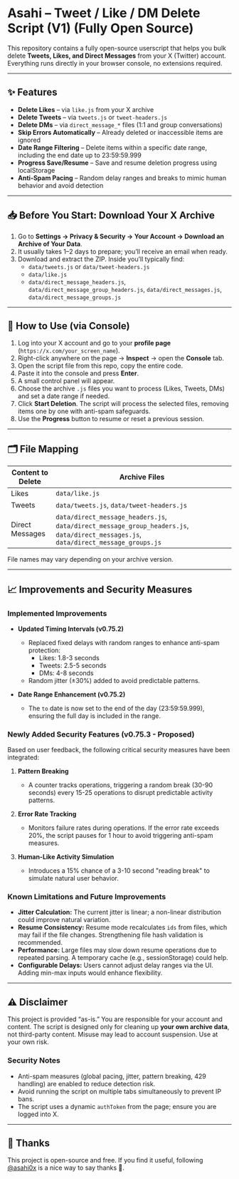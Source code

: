 # Asahi – Tweet / Like / DM Delete Script (V1) (Fully Open Source)

This repository contains a fully open-source userscript that helps you bulk delete **Tweets, Likes, and Direct Messages** from your X (Twitter) account. Everything runs directly in your browser console, no extensions required.

---

## ✨ Features

- **Delete Likes** – via `like.js` from your X archive
- **Delete Tweets** – via `tweets.js` or `tweet-headers.js`
- **Delete DMs** – via `direct_message_*` files (1:1 and group conversations)
- **Skip Errors Automatically** – Already deleted or inaccessible items are ignored
- **Date Range Filtering** – Delete items within a specific date range, including the end date up to 23:59:59.999
- **Progress Save/Resume** – Save and resume deletion progress using localStorage
- **Anti-Spam Pacing** – Random delay ranges and breaks to mimic human behavior and avoid detection

---

## 📥 Before You Start: Download Your X Archive

1. Go to **Settings → Privacy & Security → Your Account → Download an Archive of Your Data**.
2. It usually takes 1–2 days to prepare; you’ll receive an email when ready.
3. Download and extract the ZIP. Inside you’ll typically find:
   - `data/tweets.js` or `data/tweet-headers.js`
   - `data/like.js`
   - `data/direct_message_headers.js`, `data/direct_message_group_headers.js`, `data/direct_messages.js`, `data/direct_message_groups.js`

---

## 🚀 How to Use (via Console)

1. Log into your X account and go to your **profile page** (`https://x.com/your_screen_name`).
2. Right-click anywhere on the page → **Inspect** → open the **Console** tab.
3. Open the script file from this repo, copy the entire code.
4. Paste it into the console and press **Enter**.
5. A small control panel will appear.
6. Choose the archive `.js` files you want to process (Likes, Tweets, DMs) and set a date range if needed.
7. Click **Start Deletion**. The script will process the selected files, removing items one by one with anti-spam safeguards.
8. Use the **Progress** button to resume or reset a previous session.

---

## 🗂 File Mapping

| Content to Delete | Archive Files                                                                                                                        |
| ----------------- | ------------------------------------------------------------------------------------------------------------------------------------ |
| Likes             | `data/like.js`                                                                                                                       |
| Tweets            | `data/tweets.js`, `data/tweet-headers.js`                                                                                            |
| Direct Messages   | `data/direct_message_headers.js`, `data/direct_message_group_headers.js`, `data/direct_messages.js`, `data/direct_message_groups.js` |

File names may vary depending on your archive version.

---

## 📈 Improvements and Security Measures

### Implemented Improvements
- **Updated Timing Intervals (v0.75.2)**  
  - Replaced fixed delays with random ranges to enhance anti-spam protection:
    - Likes: 1.8-3 seconds
    - Tweets: 2.5-5 seconds
    - DMs: 4-8 seconds
  - Random jitter (±30%) added to avoid predictable patterns.

- **Date Range Enhancement (v0.75.2)**  
  - The `to` date is now set to the end of the day (23:59:59.999), ensuring the full day is included in the range.

### Newly Added Security Features (v0.75.3 - Proposed)
Based on user feedback, the following critical security measures have been integrated:

1. **Pattern Breaking**  
   - A counter tracks operations, triggering a random break (30-90 seconds) every 15-25 operations to disrupt predictable activity patterns.

4. **Error Rate Tracking**  
   - Monitors failure rates during operations. If the error rate exceeds 20%, the script pauses for 1 hour to avoid triggering anti-spam measures.

6. **Human-Like Activity Simulation**  
   - Introduces a 15% chance of a 3-10 second "reading break" to simulate natural user behavior.

### Known Limitations and Future Improvements
- **Jitter Calculation:** The current jitter is linear; a non-linear distribution could improve natural variation.
- **Resume Consistency:** Resume mode recalculates `ids` from files, which may fail if the file changes. Strengthening file hash validation is recommended.
- **Performance:** Large files may slow down resume operations due to repeated parsing. A temporary cache (e.g., sessionStorage) could help.
- **Configurable Delays:** Users cannot adjust delay ranges via the UI. Adding min-max inputs would enhance flexibility.

---

## ⚠️ Disclaimer

This project is provided “as-is.” You are responsible for your account and content. The script is designed only for cleaning up **your own archive data**, not third-party content. Misuse may lead to account suspension. Use at your own risk.

### Security Notes
- Anti-spam measures (global pacing, jitter, pattern breaking, 429 handling) are enabled to reduce detection risk.
- Avoid running the script on multiple tabs simultaneously to prevent IP bans.
- The script uses a dynamic `authToken` from the page; ensure you are logged into X.

---

## 💜 Thanks

This project is open-source and free. If you find it useful, following [@asahi0x](https://x.com/asahi0x) is a nice way to say thanks 💜.

